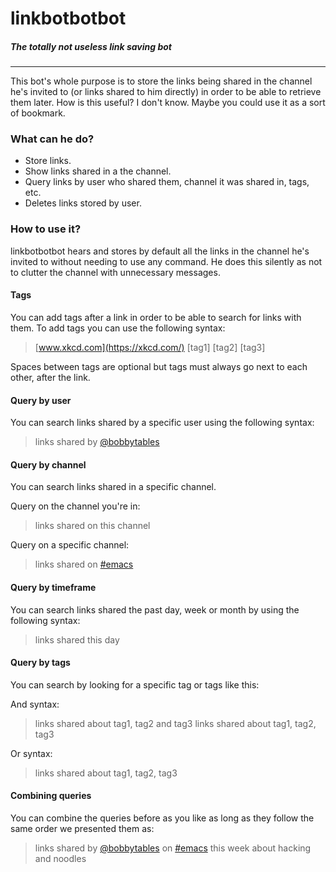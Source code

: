 # linkbotbotbot
##### The totally not useless link saving bot
---

This bot's whole purpose is to store the links being shared in the channel he's invited to (or links shared to him directly) in order to be able to retrieve them later. How is this useful? I don't know. Maybe you could use it as a sort of bookmark.

### What can he do?

* Store links.
* Show links shared in a the channel.
* Query links by user who shared them, channel it was shared in, tags, etc.
* Deletes links stored by user.

### How to use it?

linkbotbotbot hears and stores by default all the links in the channel he's invited to without needing to use any command. He does this silently as not to clutter the channel with unnecessary messages.

#### Tags

You can add tags after a link in order to be able to search for links with them.
To add tags you can use the following syntax:

> [www.xkcd.com](https://xkcd.com/) [tag1] [tag2] [tag3]

Spaces between tags are optional but tags must always go next to each other, after the link.

#### Query by user

You can search links shared by a specific user using the following syntax:

> links shared by [@bobbytables](https://xkcd.com/327/)

#### Query by channel

You can search links shared in a specific channel.

Query on the channel you're in:

> links shared on this channel

Query on a specific channel:

> links shared on [#emacs](https://xkcd.com/378/)

#### Query by timeframe

You can search links shared the past day, week or month by using the following syntax:

> links shared this day

#### Query by tags

You can search by looking for a specific tag or tags like this:

And syntax:
> links shared about tag1, tag2 and tag3
> links shared about tag1, tag2, tag3

Or syntax:
> links shared about tag1, tag2, tag3

#### Combining queries

You can combine the queries before as you like as long as they follow the same order we presented them as:

> links shared by [@bobbytables](https://xkcd/327/) on [#emacs](https://xkcd/378/) this week about hacking and noodles